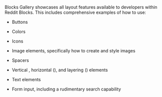 Blocks Gallery showcases all layout features available to developers within Reddit Blocks. This includes comprehensive examples of how to use:

- Buttons

- Colors

- Icons

- Image elements, specifically how to create and style images

- Spacers

- Vertical <vstack>, horizontal (<hstack>), and layering (<zstack>) elements

- Text elements

- Form input, including a rudimentary search capability
